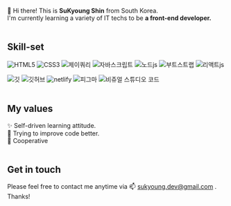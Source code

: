
👋 Hi there! This is <b>SuKyoung Shin</b> from South Korea.<br>
I'm currently learning a variety of IT techs to be <b>a front-end developer.</b> <br><br>

## Skill-set
<img src="https://img.shields.io/badge/-HTML5-%23E34F26?&logo=html5&logoColor=white" alt="HTML5"> <img src="https://img.shields.io/badge/-CSS3-%231572B6?&logo=css3&logoColor=white" alt="CSS3"> <img src="https://img.shields.io/badge/-jQuery-%230769AD?&logo=jquery&logoColor=white" alt="제이쿼리"> <img src="https://img.shields.io/badge/-JavaScript-%23F7DF1E?&logo=JavaScript&logoColor=white" alt="자바스크립트"> <img src="https://img.shields.io/badge/-Node.js-%23339933?&logo=node&logoColor=white" alt="노드js"> <img src="https://img.shields.io/badge/-Bootstrap-%237952B3?&logo=bootstrap&logoColor=white" alt="부트스트랩"> <img src="https://img.shields.io/badge/-React.js-%2361DAFB?&logo=react&logoColor=white" alt="리액트js">

<img src="https://img.shields.io/badge/-Git-%23F05032?&logo=git&logoColor=white" alt="깃"> <img src="https://img.shields.io/badge/-GitHub-%23181717?&logo=github&logoColor=white" alt="깃허브"> <img src="https://img.shields.io/badge/-netlify-%2300C7B7?&logo=netlify&logoColor=white" alt="netlify"> <img src="https://img.shields.io/badge/-Figma-%23F24E1E?&logo=figma&logoColor=white" alt="피그마"> <img src="https://img.shields.io/badge/-Visual%20Studio%20Code-%23007ACC?&logo=visualstudiocode&logoColor=white" alt="비쥬얼 스튜디오 코드">   <br><br>

## My values
✨ Self-driven learning attitude. <br/>
🧐 Trying to improve code better. <br/>
🤝 Cooperative <br/><br>

## Get in touch
Please feel free to contact me anytime via 📫 sukyoung.dev@gmail.com . Thanks!
